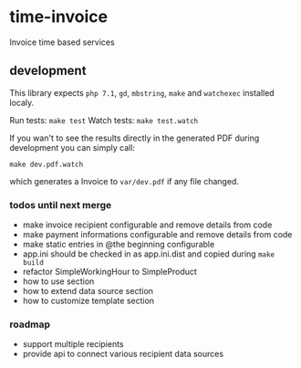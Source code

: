 # time-invoice

Invoice time based services

## development

This library expects `php 7.1`, `gd`, `mbstring`, `make` and `watchexec` installed localy.

Run tests: `make test`
Watch tests: `make test.watch`

If you wan't to see the results directly in the generated
PDF during development you can simply call: 

`make dev.pdf.watch` 

which generates a Invoice to `var/dev.pdf` if any file changed.

### todos until next merge

- make invoice recipient configurable and remove details from code
- make payment informations configurable and remove details from code
- make static entries in @the beginning configurable
- app.ini should be checked in as app.ini.dist and copied during `make build`
- refactor SimpleWorkingHour to SimpleProduct
- how to use section
- how to extend data source section
- how to customize template section

### roadmap

- support multiple recipients 
- provide api to connect various recipient data sources


